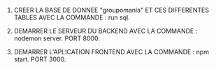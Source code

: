 1. CREER LA BASE DE DONNEE "groupomania" ET CES DIFFERENTES TABLES AVEC LA COMMANDE : run sql.

2. DEMARRER LE SERVEUR DU BACKEND AVEC LA COMMANDE : nodemon server. PORT 8000.

3. DEMARRER L'APLICATION FRONTEND AVEC LA COMMANDE : npm start. PORT 3000.